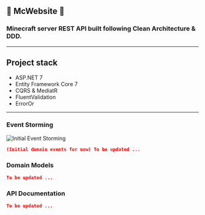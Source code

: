 ## :purple_heart: McWebsite :purple_heart:

### Minecraft server REST API built following Clean Architecture & DDD.
<hr/>


## Project stack

+ ASP.NET 7
+ Entity Framework Core 7
+ CQRS & MediatR
+ FluentValidation
+ ErrorOr

<hr/>

### Event Storming
![Initial Event Storming](https://iili.io/HgjV5yg.png)

```json
(Initial domain events for now) To be updated ...
```

### Domain Models
```json
To be updated ...
```
### API Documentation
```json
To be updated ...
```
